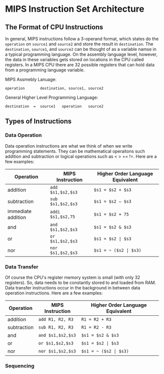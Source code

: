 # MIPS Instruction Set Architecture
## The Format of CPU Instructions
In general, MIPS instructions follow a 3-operand format, which states do the ```operation``` on ```source1``` and ```source2``` and store the result in ```destination```. The ```destination```, ```source1```, and ```source2``` can be thought of as a variable namse in a typical programming language. On the assembly language level, however, the data in these variables gets stored on locations in the CPU called registers. In a MIPS CPU there are 32 possible registers that can hold data from a programming language variable.

MIPS Assmebly Lanuage:
```
operation       destination, source1, source2
```

General Higher Level Programming Language:
```
destination  =  source1   operation   source2
```

## Types of Instructions
### Data Operation
Data operation instructions are what we think of when we write programming statements. They can be mathematical operaitons such addition and subtraction or logical operations such as < > == !=. Here are a few examples:

| Operation     | MIPS Instruction           | Higher Order Language Equivalent  |
| ------------- |-------------| -----|
| addition      | ```add    $s1,$s2,$s3``` | ```$s1 = $s2 + $s3``` |
| subtraction   |  ```sub    $s1,$s2,$s3``` | ```$s1 = $s2 – $s3``` |
| immediate addition   |  ```addi   $s1,$s2,75``` | ```$s1 = $s2 + 75``` |
| and |  ```and    $s1,$s2,$s3``` | ```$s1 = $s2 & $s3``` |
| or |    ```or     $s1,$s2,$s3``` | ```$s1 = $s2 \| $s3``` |
| nor |     ```nor    $s1,$s2,$s3``` | ```$s1 = ~ ($s2 \| $s3)``` |

### Data Transfer
Of course the CPU's register memory system is small (with only 32 registers). So, data needs to be constantly stored to and loaded from RAM. Data transfer instructions occur in the background in between data operation instructions. Here are a few examples:

| Operation     | MIPS Instruction           | Higher Order Language Equivalent  |
| ------------- |-------------| -----|
| addition      | ```add R1, R2, R3``` | ```R1 = R2 + R3``` |
| subtraction   |  ```sub R1, R2, R3``` | ```R1 = R2 - R3``` |
| and |  ```and $s1,$s2,$s3``` | ```$s1 = $s2 & $s3``` |
| or |    ```or $s1,$s2,$s3``` | ```$s1 = $s2 \| $s3``` |
| nor |     ```nor $s1,$s2,$s3``` | ```$s1 = ~ ($s2 \| $s3)``` |
### Sequencing
